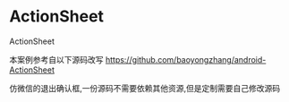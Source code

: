 # ActionSheet
ActionSheet

本案例参考自以下源码改写 https://github.com/baoyongzhang/android-ActionSheet

仿微信的退出确认框,一份源码不需要依赖其他资源,但是定制需要自己修改源码

